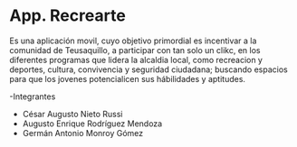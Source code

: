 # App. Recrearte

Es una aplicación movil, cuyo objetivo primordial es incentivar a la comunidad de Teusaquillo, a participar con tan solo un clikc, en los diferentes programas que lidera la alcaldia local, como recreacion y deportes, cultura, convivencia y seguridad ciudadana; buscando espacios para que los jovenes potencialicen sus hábilidades y aptitudes.

 -Integrantes
  - César Augusto Nieto Russi
  - Augusto Enrique Rodríguez Mendoza
  - Germán Antonio Monroy Gómez











 
